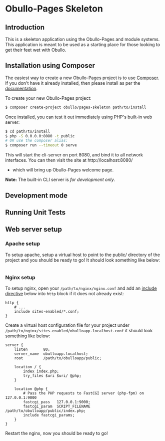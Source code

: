 # Obullo-Pages Skeleton

## Introduction

This is a skeleton application using the Obullo-Pages and module
systems. This application is meant to be used as a starting place for those
looking to get their feet wet with Obullo.

## Installation using Composer

The easiest way to create a new Obullo-Pages project is to use
[Composer](https://getcomposer.org/). If you don't have it already installed,
then please install as per the [documentation](https://getcomposer.org/doc/00-intro.md).

To create your new Obullo-Pages project:

```bash
$ composer create-project obullo/pages-skeleton path/to/install
```

Once installed, you can test it out immediately using PHP's built-in web server:

```bash
$ cd path/to/install
$ php -S 0.0.0.0:8080 -t public
# OR use the composer alias:
$ composer run --timeout 0 serve
```

This will start the cli-server on port 8080, and bind it to all network
interfaces. You can then visit the site at http://localhost:8080/
- which will bring up Obullo-Pages welcome page.

**Note:** The built-in CLI server is *for development only*.

## Development mode


## Running Unit Tests


## Web server setup

### Apache setup

To setup apache, setup a virtual host to point to the public/ directory of the
project and you should be ready to go! It should look something like below:

```apache

```

### Nginx setup

To setup nginx, open your `/path/to/nginx/nginx.conf` and add an
[include directive](http://nginx.org/en/docs/ngx_core_module.html#include) below
into `http` block if it does not already exist:

```nginx
http {
    # ...
    include sites-enabled/*.conf;
}
```


Create a virtual host configuration file for your project under `/path/to/nginx/sites-enabled/obulloapp.localhost.conf`
it should look something like below:

```nginx
server {
    listen       80;
    server_name  obulloapp.localhost;
    root         /path/to/obulloapp/public;

    location / {
        index index.php;
        try_files $uri $uri/ @php;
    }

    location @php {
        # Pass the PHP requests to FastCGI server (php-fpm) on 127.0.0.1:9000
        fastcgi_pass   127.0.0.1:9000;
        fastcgi_param  SCRIPT_FILENAME /path/to/obulloapp/public/index.php;
        include fastcgi_params;
    }
}
```

Restart the nginx, now you should be ready to go!